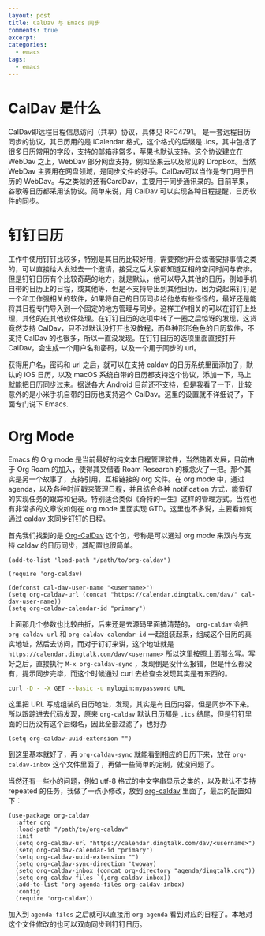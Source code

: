 ```yaml
---
layout: post
title: CalDav 与 Emacs 同步
comments: true
excerpt: 
categories:
  - emacs  
tags:
  - emacs 
---
```



# CalDav 是什么

CalDav即远程日程信息访问（共享）协议，具体见 RFC4791。 是一套远程日历同步的协议，其日历用的是 iCalendar 格式，这个格式的后缀是 .ics，其中包括了很多日历常用的字段，支持的邮箱非常多，苹果也默认支持。这个协议建立在 WebDav 之上，WebDav 部分网盘支持，例如坚果云以及常见的 DropBox。当然 WebDav 主要用在网盘领域，是同步文件的好手。CalDav可以当作是专门用于日历的 WebDav。与之类似的还有CardDav，主要用于同步通讯录的。目前苹果，谷歌等日历都采用该协议。简单来说，用 CalDav 可以实现各种日程提醒，日历软件的同步。


# 钉钉日历

工作中使用钉钉比较多，特别是其日历比较好用，需要预约开会或者安排事情之类的，可以直接给人发过去一个邀请，接受之后大家都知道互相的空间时间与安排。但是钉钉日历有个比较奇葩的地方，就是默认，他可以导入其他的日历，例如手机自带的日历上的日程，或其他等，但是不支持导出到其他日历。因为说起来钉钉是一个和工作强相关的软件，如果将自己的日历同步给他总有些怪怪的，最好还是能将其日程专门导入到一个固定的地方管理与同步。这样工作相关的可以在钉钉上处理，其他的在其他软件处理。在钉钉日历的选项中转了一圈之后惊讶的发现，这货竟然支持 CalDav，只不过默认没打开也没教程，而各种形形色色的日历软件，不支持 CalDav 的也很多，所以一直没发现。在钉钉日历的选项里面直接打开 CalDav，会生成一个用户名和密码，以及一个用于同步的 url。

获得用户名，密码和 url 之后，就可以在支持 caldav 的日历系统里面添加了，默认的 iOS 日历，以及 macOS 系统自带的日历都支持这个协议，添加一下，马上就能把日历同步过来。据说各大 Android 目前还不支持，但是我看了一下，比较意外的是小米手机自带的日历也支持这个 CalDav。这里的设置就不详细说了，下面专门说下 Emacs.


# Org Mode

Emacs 的 Org mode 是当前最好的纯文本日程管理软件，当然随着发展，目前由于 Org Roam 的加入，使得其又借着 Roam Research 的概念火了一把。那个其实是另一个故事了，支持引用，互相链接的 org 文件。在 org mode 中，通过 agenda，以及各种时间戳来管理日程，并且结合各种 notification 方式，能很好的实现任务的跟踪和记录。特别适合类似《奇特的一生》这样的管理方式。当然也有非常多的文章说如何在 org mode 里面实现 GTD。这里也不多说，主要看如何通过 caldav 来同步钉钉的日程。

首先我们找到的是 [Org-CalDav](https://github.com/dengste/org-caldav) 这个包，号称是可以通过 org mode 来双向与支持 caldav 的日历同步，其配置也很简单。

```emacs-lisp
(add-to-list 'load-path "/path/to/org-caldav")

(require 'org-caldav)

(defconst cal-dav-user-name "<username>")
(setq org-caldav-url (concat "https://calendar.dingtalk.com/dav/" cal-dav-user-name))
(setq org-caldav-calendar-id "primary")
```

上面那几个参数也比较曲折，后来还是去源码里面搞清楚的， `org-caldav` 会把 `org-caldav-url` 和 `org-caldav-calendar-id` 一起组装起来，组成这个日历的真实地址，然后去访问，而对于钉钉来讲，这个地址就是 `https://calendar.dingtalk.com/dav/<username>` 所以这里按照上面那么写。写好之后，直接执行 `M-x org-caldav-sync` ，发现倒是没什么报错，但是什么都没有，提示同步完毕，而这个时候通过 curl 去检查会发现其实是有东西的。

```bash
curl -D - -X GET --basic -u mylogin:mypassword URL
```

这里把 URL 写成组装的日历地址，发现，其实是有日历内容，但是同步不下来。所以跟踪进去代码发现，原来 `org-caldav` 默认日历都是 `.ics` 结尾，但是钉钉里面的日历没有这个后缀名，因此全部过滤了，也好办

```emacs-lisp
(setq org-caldav-uuid-extension "")
```

到这里基本就好了，再 `org-caldav-sync` 就能看到相应的日历下来，放在 `org-caldav-inbox` 这个文件里面了，再做一些简单的定制，就没问题了。

当然还有一些小的问题，例如 utf-8 格式的中文字串显示之类的，以及默认不支持 repeated 的任务，我做了一点小修改，放到 [org-caldav](https://github.com/smallzhan/org-caldav) 里面了，最后的配置如下：

```emacs-lisp
(use-package org-caldav
  :after org
  :load-path "/path/to/org-caldav"
  :init
  (setq org-caldav-url "https://calendar.dingtalk.com/dav/<username>")
  (setq org-caldav-calendar-id "primary")
  (setq org-caldav-uuid-extension "")
  (setq org-caldav-sync-direction 'twoway)
  (setq org-caldav-inbox (concat org-directory "agenda/dingtalk.org"))
  (setq org-caldav-files `(,org-caldav-inbox))
  (add-to-list 'org-agenda-files org-caldav-inbox)
  :config
  (require 'org-caldav))
```

加入到 `agenda-files` 之后就可以直接用 `org-agenda` 看到对应的日程了。本地对这个文件修改的也可以双向同步到钉钉日历。
